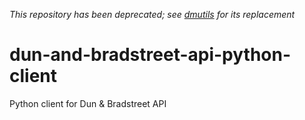 *This repository has been deprecated; see [dmutils](https://github.com/alphagov/digitalmarketplace-utils/blob/master/dmutils/direct_plus_client.py) for its replacement*

# dun-and-bradstreet-api-python-client
Python client for Dun &amp; Bradstreet API
